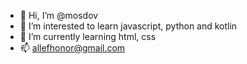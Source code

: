 - 👋 Hi, I’m @mosdov
- 👀 I’m interested to learn javascript, python and kotlin
- 🌱 I’m currently learning html, css
- 📫 allefhonor@gmail.com
